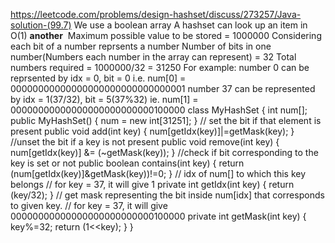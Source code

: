 https://leetcode.com/problems/design-hashset/discuss/273257/Java-solution-(99.7)
We use a boolean array
A hashset can look up an item in O(1)
**another**
​
Maximum possible value to be stored = 1000000
Considering each bit of a number reprsents a number
Number of bits in one number(Numbers each number in the array can represent) = 32
Total numbers required = 1000000/32 = 31250
For example:
number 0 can be reprsented by idx = 0, bit = 0 i.e. num[0] = 00000000000000000000000000000001
number 37 can be represented by idx = 1(37/32), bit = 5(37%32) ie. num[1] = 00000000000000000000000000100000
​
class MyHashSet {
int num[];
public MyHashSet() {
num = new int[31251];
}
// set the bit if that element is present
public void add(int key) {
num[getIdx(key)]|=getMask(key);
}
//unset the bit if a key is not present
public void remove(int key) {
num[getIdx(key)] &= (~getMask(key));
}
//check if bit corresponding to the key is set or not
public boolean contains(int key) {
return (num[getIdx(key)]&getMask(key))!=0;
}
// idx of num[] to which this key belongs
// for key = 37, it will give 1
private int getIdx(int key)
{
return (key/32);
}
// get mask representing the bit inside num[idx] that corresponds to given key.
// for key = 37, it will give 00000000000000000000000000100000
private int getMask(int key)
{
key%=32;
return (1<<key);
}
}